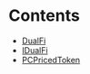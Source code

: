 

# Contents
- [DualFi](DualFi.sol/contract.DualFi.md)
- [IDualFi](IDualFi.sol/interface.IDualFi.md)
- [PCPricedToken](PCPToken.sol/contract.PCPricedToken.md)
